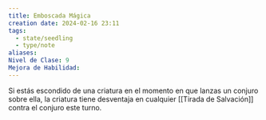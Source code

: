 ```yaml
---
title: Emboscada Mágica
creation date: 2024-02-16 23:11
tags:
  - state/seedling
  - type/note
aliases: 
Nivel de Clase: 9
Mejora de Habilidad:
---
```

Si estás escondido de una criatura en el momento en que lanzas un conjuro sobre ella, la criatura
tiene desventaja en cualquier [[Tirada de Salvación]] contra el conjuro este turno.


